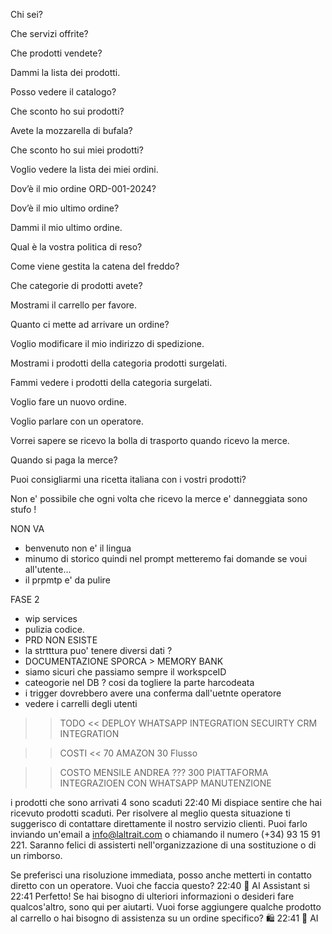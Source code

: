 Chi sei?

Che servizi offrite?

Che prodotti vendete?

Dammi la lista dei prodotti.

Posso vedere il catalogo?

Che sconto ho sui prodotti?

Avete la mozzarella di bufala?

Che sconto ho sui miei prodotti?

Voglio vedere la lista dei miei ordini.

Dov’è il mio ordine ORD-001-2024?

Dov’è il mio ultimo ordine?

Dammi il mio ultimo ordine.

Qual è la vostra politica di reso?

Come viene gestita la catena del freddo?

Che categorie di prodotti avete?

Mostrami il carrello per favore.

Quanto ci mette ad arrivare un ordine?

Voglio modificare il mio indirizzo di spedizione.

Mostrami i prodotti della categoria prodotti surgelati.

Fammi vedere i prodotti della categoria surgelati.

Voglio fare un nuovo ordine.

Voglio parlare con un operatore.

Vorrei sapere se ricevo la bolla di trasporto quando ricevo la merce.

Quando si paga la merce?

Puoi consigliarmi una ricetta italiana con i vostri prodotti?

Non e' possibile che ogni volta che ricevo la merce e' danneggiata sono stufo !


NON VA

- benvenuto non e' il lingua
- minumo di storico quindi nel prompt metteremo fai domande se voui all'utente...
- il prpmtp e' da pulire

FASE 2

- wip services
- pulizia codice.
- PRD NON ESISTE
- la strtttura puo' tenere diversi dati ?
- DOCUMENTAZIONE SPORCA > MEMORY BANK
- siamo sicuri che passiamo sempre il workspceID
- cateogorie nel DB ? cosi da togliere la parte harcodeata
- i trigger dovrebbero avere una conferma dall'uetnte operatore
- vedere i carrelli degli utenti

> > TODO <<
> > DEPLOY
> > WHATSAPP INTEGRATION
> > SECUIRTY
> > CRM INTEGRATION

> > COSTI <<
> > 70 AMAZON
> > 30 Flusso

> > COSTO MENSILE ANDREA ??? 300
> > PIATTAFORMA
> > INTEGRAZIOEN CON WHATSAPP
> > MANUTENZIONE




i prodotti che sono arrivati 4 sono scaduti
22:40
Mi dispiace sentire che hai ricevuto prodotti scaduti. Per risolvere al meglio questa situazione ti suggerisco di contattare direttamente il nostro servizio clienti. Puoi farlo inviando un'email a info@laltrait.com o chiamando il numero (+34) 93 15 91 221. Saranno felici di assisterti nell'organizzazione di una sostituzione o di un rimborso.

Se preferisci una risoluzione immediata, posso anche metterti in contatto diretto con un operatore. Vuoi che faccia questo?
22:40
🤖 AI Assistant
si
22:41
Perfetto! Se hai bisogno di ulteriori informazioni o desideri fare qualcos'altro, sono qui per aiutarti. Vuoi forse aggiungere qualche prodotto al carrello o hai bisogno di assistenza su un ordine specifico? 🛍️
22:41
🤖 AI 